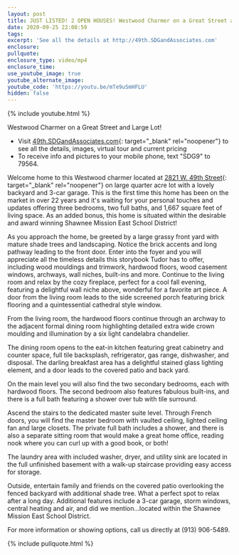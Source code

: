 ```yaml
---
layout: post
title: JUST LISTED! 2 OPEN HOUSES! Westwood Charmer on a Great Street and Large Lot!
date: 2020-09-25 22:08:59
tags:
excerpt: 'See all the details at http://49th.SDGandAssociates.com'
enclosure:
pullquote:
enclosure_type: video/mp4
enclosure_time:
use_youtube_image: true
youtube_alternate_image:
youtube_code: 'https://youtu.be/mTe9uSmHFLU'
hidden: false
---
```


{% include youtube.html %}

Westwood Charmer on a Great Street and Large Lot\!

* Visit [49th.SDGandAssociates.com](http://49th.ihousenet.com/){: target="_blank" rel="noopener"} to see all the details, images, virtual tour and current pricing
* To receive info and pictures to your mobile phone, text "SDG9" to 79564.

Welcome home to this Westwood charmer located at [2821 W. 49th Street](http://49th.ihousenet.com/){: target="_blank" rel="noopener"} on large quarter acre lot with a lovely backyard and 3-car garage. This is the first time this home has been on the market in over 22 years and it's waiting for your personal touches and updates offering three bedrooms, two full baths, and 1,667 square feet of living space. As an added bonus, this home is situated within the desirable and award winning Shawnee Mission East School District\!

As you approach the home, be greeted by a large grassy front yard with mature shade trees and landscaping. Notice the brick accents and long pathway leading to the front door. Enter into the foyer and you will appreciate all the timeless details this storybook Tudor has to offer, including wood mouldings and trimwork, hardwood floors, wood casement windows, archways, wall niches, built-ins and more. Continue to the living room and relax by the cozy fireplace, perfect for a cool fall evening, featuring a delightful wall niche above, wonderful for a favorite art piece. A door from the living room leads to the side screened porch featuring brick flooring and a quintessential cathedral style window.

From the living room, the hardwood floors continue through an archway to the adjacent formal dining room highlighting detailed extra wide crown moulding and illumination by a six light candelabra chandelier.

The dining room opens to the eat-in kitchen featuring great cabinetry and counter space, full tile backsplash, refrigerator, gas range, dishwasher, and disposal. The darling breakfast area has a delightful stained glass lighting element, and a door leads to the covered patio and back yard.

On the main level you will also find the two secondary bedrooms, each with hardwood floors. The second bedroom also features fabulous built-ins, and there is a full bath featuring a shower over tub with tile surround.

Ascend the stairs to the dedicated master suite level. Through French doors, you will find the master bedroom with vaulted ceiling, lighted ceiling fan and large closets. The private full bath includes a shower, and there is also a separate sitting room that would make a great home office, reading nook where you can curl up with a good book, or both\!

The laundry area with included washer, dryer, and utility sink are located in the full unfinished basement with a walk-up staircase providing easy access for storage.

Outside, entertain family and friends on the covered patio overlooking the fenced backyard with additional shade tree. What a perfect spot to relax after a long day. Additional features include a 3-car garage, storm windows, central heating and air, and did we mention...located within the Shawnee Mission East School District.

For more information or showing options, call us directly at (913) 906-5489.

{% include pullquote.html %}